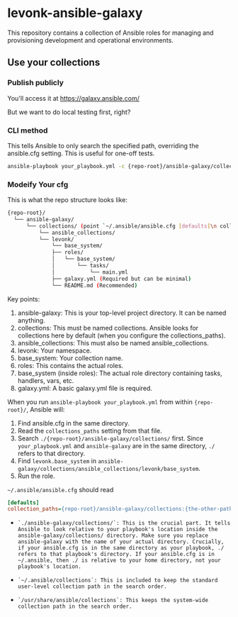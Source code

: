 <!--
Copyright (c) 2025 the owner of https://github.com/levonk. Licensed under the GNU AGPL-3.0 License.
See LICENSE file in the project root for full license information.
-->

# levonk-ansible-galaxy

This repository contains a collection of Ansible roles for managing and provisioning development and operational environments.


## Use your collections

### Publish publicly

You'll access it at https://galaxy.ansible.com/

But we want to do local testing first, right?

### CLI method

This tells Ansible to only search the specified path, overriding the ansible.cfg setting. This is useful for one-off tests.

```bash
ansible-playbook your_playbook.yml -c {repo-root}/ansible-galaxy/collections/
```


### Modeify Your cfg

This is what the repo structure looks like:

```bash
{repo-root}/
  └── ansible-galaxy/
	  └── collections/ (point `~/.ansible/ansible.cfg [defaults]\n collection_paths={repo-root}/collections:...`)
	      └── ansible_collections/
		  └── levonk/
		      └── base_system/
			  ├── roles/
			  │   └── base_system/
			  │       └── tasks/
			  │           └── main.yml
			  ├── galaxy.yml (Required but can be minimal)
			  └── README.md (Recommended)
```

Key points:

1. ansible-galaxy: This is your top-level project directory. It can be named anything.
2. collections: This must be named collections. Ansible looks for collections here by default (when you configure the collections_paths).
3. ansible_collections: This must also be named ansible_collections.
4. levonk: Your namespace.
5. base_system: Your collection name.
6. roles: This contains the actual roles.
7. base_system (inside roles): The actual role directory containing tasks, handlers, vars, etc.
8. galaxy.yml: A basic galaxy.yml file is required.


When you run `ansible-playbook your_playbook.yml` from within `{repo-root}/`, Ansible will:
1. Find ansible.cfg in the same directory.
2. Read the `collections_paths` setting from that file.
3. Search `./{repo-root}/ansible-galaxy/collections/` first. Since `your_playbook.yml` and `ansible-galaxy` are in the same directory, `./` refers to that directory.
4. Find `levonk.base_system` in `ansible-galaxy/collections/ansible_collections/levonk/base_system`.
5. Run the role.

`~/.ansible/ansible.cfg` should read
```ini
[defaults]
collection_paths={repo-root}/ansible-galaxy/collections:{the-other-paths}

```
-     `./ansible-galaxy/collections/`: This is the crucial part. It tells Ansible to look relative to your playbook's location inside the ansible-galaxy/collections/ directory. Make sure you replace ansible-galaxy with the name of your actual directory. Crucially, if your ansible.cfg is in the same directory as your playbook, ./ refers to that playbook's directory. If your ansible.cfg is in ~/.ansible, then ./ is relative to your home directory, not your playbook's location.
-     `~/.ansible/collections`: This is included to keep the standard user-level collection path in the search order.
-     `/usr/share/ansible/collections`: This keeps the system-wide collection path in the search order.
